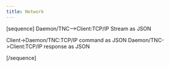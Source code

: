```yaml
---
title: Network
---
```


[sequence]
Daemon/TNC-->Client:TCP/IP Stream as JSON

Client->Daemon/TNC:TCP/IP command as JSON
Daemon/TNC->Client:TCP/IP response as JSON

[/sequence]
